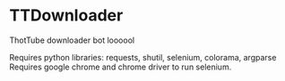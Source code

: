 # TTDownloader
ThotTube downloader bot loooool 

Requires python libraries: requests, shutil, selenium, colorama, argparse
Requires google chrome and chrome driver to run selenium.
